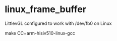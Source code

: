 # linux_frame_buffer
LittlevGL configured to work with /dev/fb0 on Linux

make CC=arm-hisiv510-linux-gcc
